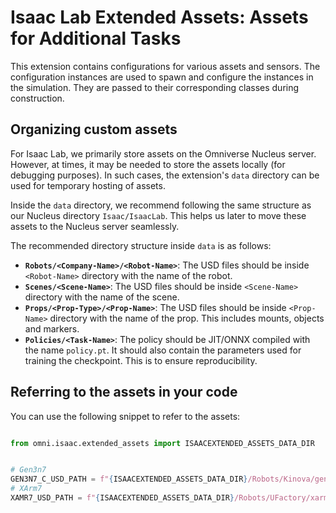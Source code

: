 # Isaac Lab Extended Assets: Assets for Additional Tasks

This extension contains configurations for various assets and sensors. The configuration instances are
used to spawn and configure the instances in the simulation. They are passed to their corresponding
classes during construction.

## Organizing custom assets

For Isaac Lab, we primarily store assets on the Omniverse Nucleus server. However, at times, it may be
needed to store the assets locally (for debugging purposes). In such cases, the extension's `data`
directory can be used for temporary hosting of assets.

Inside the `data` directory, we recommend following the same structure as our Nucleus directory
`Isaac/IsaacLab`. This helps us later to move these assets to the Nucleus server seamlessly.

The recommended directory structure inside `data` is as follows:

* **`Robots/<Company-Name>/<Robot-Name>`**: The USD files should be inside `<Robot-Name>` directory with the name of the robot.
* **`Scenes/<Scene-Name>`**: The USD files should be inside `<Scene-Name>` directory with the name of the scene.
* **`Props/<Prop-Type>/<Prop-Name>`**: The USD files should be inside `<Prop-Name>` directory with the name of the prop. This includes mounts, objects and markers.
* **`Policies/<Task-Name>`**: The policy should be JIT/ONNX compiled with the name `policy.pt`. It should also contain the parameters used for training the checkpoint. This is to ensure reproducibility.

## Referring to the assets in your code

You can use the following snippet to refer to the assets:

```python

from omni.isaac.extended_assets import ISAACEXTENDED_ASSETS_DATA_DIR


# Gen3n7
GEN3N7_C_USD_PATH = f"{ISAACEXTENDED_ASSETS_DATA_DIR}/Robots/Kinova/gen3n7.usd"
# XArm7
XAMR7_USD_PATH = f"{ISAACEXTENDED_ASSETS_DATA_DIR}/Robots/UFactory/xarm7.usd"
```